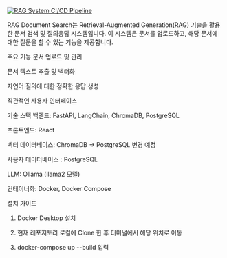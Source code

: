 [![RAG System CI/CD Pipeline](https://github.com/HoRyun/rag-document-search/actions/workflows/rag-ci-cd.yml/badge.svg)](https://github.com/HoRyun/rag-document-search/actions/workflows/rag-ci-cd.yml)

RAG Document Search는 Retrieval-Augmented Generation(RAG) 기술을 활용한 문서 검색 및 질의응답 시스템입니다. 이 시스템은 문서를 업로드하고, 해당 문서에 대한 질문을 할 수 있는 기능을 제공합니다.

주요 기능
문서 업로드 및 관리

문서 텍스트 추출 및 벡터화

자연어 질의에 대한 정확한 응답 생성

직관적인 사용자 인터페이스

기술 스택
백엔드: FastAPI, LangChain, ChromaDB, PostgreSQL

프론트엔드: React

벡터 데이터베이스: ChromaDB -> PostgreSQL 변경 예정

사용자 데이터베이스 : PostgreSQL

LLM: Ollama (llama2 모델)

컨테이너화: Docker, Docker Compose

설치 가이드

1. Docker Desktop 설치

2. 현재 레포지토리 로컬에 Clone 한 후 터미널에서 해당 위치로 이동
    
3. docker-compose up --build 입력
